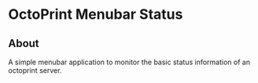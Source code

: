 # OctoPrint Menubar Status

## About

A simple menubar application to monitor the basic status information of an
octoprint server.
